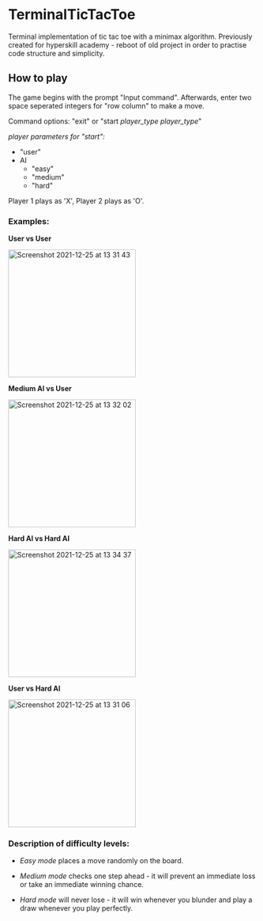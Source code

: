 # TerminalTicTacToe
Terminal implementation of tic tac toe with a minimax algorithm. Previously created for hyperskill academy - reboot of old project in order to practise code structure
and simplicity.

## How to play

The game begins with the prompt "Input command". Afterwards, enter two space seperated integers for "row column" to make a move.

Command options: "exit" or "start *player_type* *player_type*"

*player parameters for "start":*
  - "user"
  - AI
    - "easy"
    - "medium"
    - "hard"

Player 1 plays as 'X', Player 2 plays as 'O'.

### Examples:

**User vs User**

<img width="258" alt="Screenshot 2021-12-25 at 13 31 43" src="https://user-images.githubusercontent.com/82184629/147384878-1c1b8b8b-36a3-4104-8b7d-266b36939cf2.png">

**Medium AI vs User**

<img width="258" alt="Screenshot 2021-12-25 at 13 32 02" src="https://user-images.githubusercontent.com/82184629/147384882-088c4138-ab32-4047-8110-03682d33f523.png">


**Hard AI vs Hard AI**

<img width="258" alt="Screenshot 2021-12-25 at 13 34 37" src="https://user-images.githubusercontent.com/82184629/147384895-89dc4b01-d0d2-4b25-9e16-0a67e5a6483f.png">


**User vs Hard AI**

<img width="258" alt="Screenshot 2021-12-25 at 13 31 06" src="https://user-images.githubusercontent.com/82184629/147384856-e763dc4d-a9b9-4f6a-8e66-8280adb3add8.png">


### Description of difficulty levels:

- *Easy mode* places a move randomly on the board.

- *Medium mode* checks one step ahead - it will prevent an immediate loss or take an immediate winning chance.

- *Hard mode* will never lose - it will win whenever you blunder and play a draw whenever you play perfectly.
